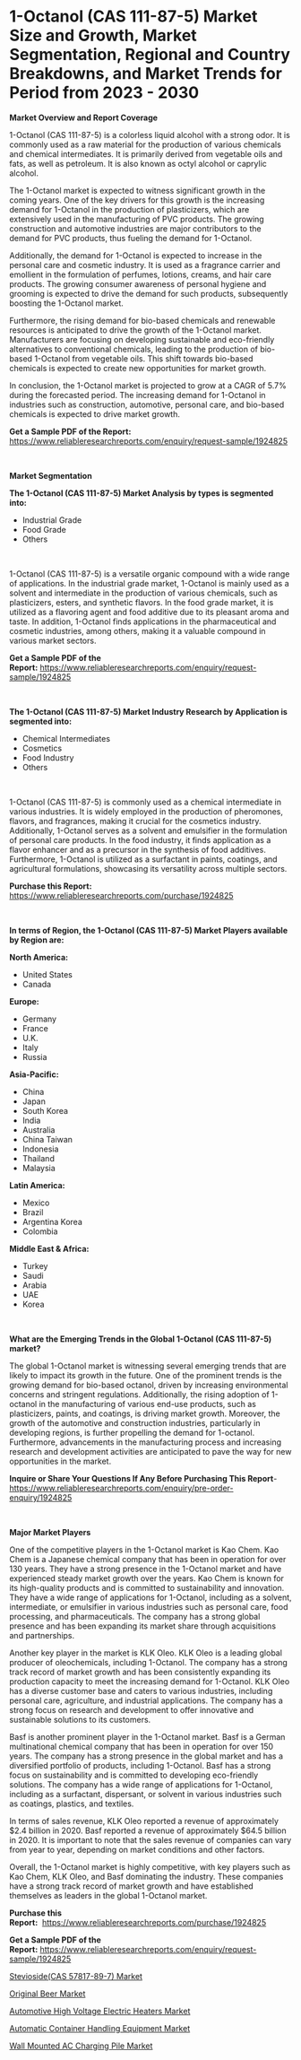 <p><h1>1-Octanol (CAS 111-87-5) Market Size and Growth, Market Segmentation, Regional and Country Breakdowns, and Market Trends for Period from 2023 -  2030</h1></p><p><strong>Market Overview and Report Coverage</strong></p>
<p><p>1-Octanol (CAS 111-87-5) is a colorless liquid alcohol with a strong odor. It is commonly used as a raw material for the production of various chemicals and chemical intermediates. It is primarily derived from vegetable oils and fats, as well as petroleum. It is also known as octyl alcohol or caprylic alcohol.</p><p>The 1-Octanol market is expected to witness significant growth in the coming years. One of the key drivers for this growth is the increasing demand for 1-Octanol in the production of plasticizers, which are extensively used in the manufacturing of PVC products. The growing construction and automotive industries are major contributors to the demand for PVC products, thus fueling the demand for 1-Octanol.</p><p>Additionally, the demand for 1-Octanol is expected to increase in the personal care and cosmetic industry. It is used as a fragrance carrier and emollient in the formulation of perfumes, lotions, creams, and hair care products. The growing consumer awareness of personal hygiene and grooming is expected to drive the demand for such products, subsequently boosting the 1-Octanol market.</p><p>Furthermore, the rising demand for bio-based chemicals and renewable resources is anticipated to drive the growth of the 1-Octanol market. Manufacturers are focusing on developing sustainable and eco-friendly alternatives to conventional chemicals, leading to the production of bio-based 1-Octanol from vegetable oils. This shift towards bio-based chemicals is expected to create new opportunities for market growth.</p><p>In conclusion, the 1-Octanol market is projected to grow at a CAGR of 5.7% during the forecasted period. The increasing demand for 1-Octanol in industries such as construction, automotive, personal care, and bio-based chemicals is expected to drive market growth.</p></p>
<p><strong>Get a Sample PDF of the Report:</strong> <a href="https://www.reliableresearchreports.com/enquiry/request-sample/1924825">https://www.reliableresearchreports.com/enquiry/request-sample/1924825</a></p>
<p>&nbsp;</p>
<p><strong>Market Segmentation</strong></p>
<p><strong>The 1-Octanol (CAS 111-87-5) Market Analysis by types is segmented into:</strong></p>
<p><ul><li>Industrial Grade</li><li>Food Grade</li><li>Others</li></ul></p>
<p>&nbsp;</p>
<p><p>1-Octanol (CAS 111-87-5) is a versatile organic compound with a wide range of applications. In the industrial grade market, 1-Octanol is mainly used as a solvent and intermediate in the production of various chemicals, such as plasticizers, esters, and synthetic flavors. In the food grade market, it is utilized as a flavoring agent and food additive due to its pleasant aroma and taste. In addition, 1-Octanol finds applications in the pharmaceutical and cosmetic industries, among others, making it a valuable compound in various market sectors.</p></p>
<p><strong>Get a Sample PDF of the Report:</strong>&nbsp;<a href="https://www.reliableresearchreports.com/enquiry/request-sample/1924825">https://www.reliableresearchreports.com/enquiry/request-sample/1924825</a></p>
<p>&nbsp;</p>
<p><strong>The 1-Octanol (CAS 111-87-5) Market Industry Research by Application is segmented into:</strong></p>
<p><ul><li>Chemical Intermediates</li><li>Cosmetics</li><li>Food Industry</li><li>Others</li></ul></p>
<p>&nbsp;</p>
<p><p>1-Octanol (CAS 111-87-5) is commonly used as a chemical intermediate in various industries. It is widely employed in the production of pheromones, flavors, and fragrances, making it crucial for the cosmetics industry. Additionally, 1-Octanol serves as a solvent and emulsifier in the formulation of personal care products. In the food industry, it finds application as a flavor enhancer and as a precursor in the synthesis of food additives. Furthermore, 1-Octanol is utilized as a surfactant in paints, coatings, and agricultural formulations, showcasing its versatility across multiple sectors.</p></p>
<p><strong>Purchase this Report:</strong>&nbsp; <a href="https://www.reliableresearchreports.com/purchase/1924825">https://www.reliableresearchreports.com/purchase/1924825</a></p>
<p>&nbsp;</p>
<p><strong>In terms of Region, the 1-Octanol (CAS 111-87-5) Market Players available by Region are:</strong></p>
<p>
    <p> <strong> North America: </strong>
        <ul>
            <li>United States</li>
            <li>Canada</li>
        </ul>
        </p> 
    <p> <strong> Europe: </strong>
        <ul>
            <li>Germany</li>
            <li>France</li>
            <li>U.K.</li>
            <li>Italy</li>
            <li>Russia</li>
        </ul>
        </p> 
    <p> <strong> Asia-Pacific: </strong>
        <ul>
            <li>China</li>
            <li>Japan</li>
            <li>South Korea</li>
            <li>India</li>
            <li>Australia</li>
            <li>China Taiwan</li>
            <li>Indonesia</li>
            <li>Thailand</li>
            <li>Malaysia</li>
        </ul>
        </p> 
    <p> <strong> Latin America: </strong>
        <ul>
            <li>Mexico</li>
            <li>Brazil</li>
            <li>Argentina Korea</li>
            <li>Colombia</li>
        </ul>
        </p> 
    <p> <strong> Middle East & Africa: </strong>
        <ul>
            <li>Turkey</li>
            <li>Saudi</li>
            <li>Arabia</li>
            <li>UAE</li>
            <li>Korea</li>
        </ul>
    </p>
    </p>
<p>&nbsp;</p>
<p><strong>What are the Emerging Trends in the Global 1-Octanol (CAS 111-87-5) market?</strong></p>
<p><p>The global 1-Octanol market is witnessing several emerging trends that are likely to impact its growth in the future. One of the prominent trends is the growing demand for bio-based octanol, driven by increasing environmental concerns and stringent regulations. Additionally, the rising adoption of 1-octanol in the manufacturing of various end-use products, such as plasticizers, paints, and coatings, is driving market growth. Moreover, the growth of the automotive and construction industries, particularly in developing regions, is further propelling the demand for 1-octanol. Furthermore, advancements in the manufacturing process and increasing research and development activities are anticipated to pave the way for new opportunities in the market.</p></p>
<p><strong>Inquire or Share Your Questions If Any Before Purchasing This Report</strong>- <a href="https://www.reliableresearchreports.com/enquiry/pre-order-enquiry/1924825">https://www.reliableresearchreports.com/enquiry/pre-order-enquiry/1924825</a></p>
<p>&nbsp;</p>
<p><strong>Major Market Players</strong></p>
<p><p>One of the competitive players in the 1-Octanol market is Kao Chem. Kao Chem is a Japanese chemical company that has been in operation for over 130 years. They have a strong presence in the 1-Octanol market and have experienced steady market growth over the years. Kao Chem is known for its high-quality products and is committed to sustainability and innovation. They have a wide range of applications for 1-Octanol, including as a solvent, intermediate, or emulsifier in various industries such as personal care, food processing, and pharmaceuticals. The company has a strong global presence and has been expanding its market share through acquisitions and partnerships.</p><p>Another key player in the market is KLK Oleo. KLK Oleo is a leading global producer of oleochemicals, including 1-Octanol. The company has a strong track record of market growth and has been consistently expanding its production capacity to meet the increasing demand for 1-Octanol. KLK Oleo has a diverse customer base and caters to various industries, including personal care, agriculture, and industrial applications. The company has a strong focus on research and development to offer innovative and sustainable solutions to its customers.</p><p>Basf is another prominent player in the 1-Octanol market. Basf is a German multinational chemical company that has been in operation for over 150 years. The company has a strong presence in the global market and has a diversified portfolio of products, including 1-Octanol. Basf has a strong focus on sustainability and is committed to developing eco-friendly solutions. The company has a wide range of applications for 1-Octanol, including as a surfactant, dispersant, or solvent in various industries such as coatings, plastics, and textiles.</p><p>In terms of sales revenue, KLK Oleo reported a revenue of approximately $2.4 billion in 2020. Basf reported a revenue of approximately $64.5 billion in 2020. It is important to note that the sales revenue of companies can vary from year to year, depending on market conditions and other factors.</p><p>Overall, the 1-Octanol market is highly competitive, with key players such as Kao Chem, KLK Oleo, and Basf dominating the industry. These companies have a strong track record of market growth and have established themselves as leaders in the global 1-Octanol market.</p></p>
<p><strong>Purchase this Report:</strong>&nbsp;&nbsp;<a href="https://www.reliableresearchreports.com/purchase/1924825">https://www.reliableresearchreports.com/purchase/1924825</a></p>
<p></p>
<p><strong>Get a Sample PDF of the Report:</strong>&nbsp;<a href="https://www.reliableresearchreports.com/enquiry/request-sample/1924825">https://www.reliableresearchreports.com/enquiry/request-sample/1924825</a></p>
<p><p><a href="https://www.linkedin.com/pulse/steviosidecas-57817-89-7-market-size-share-global-analysis-sv9ne/">Stevioside(CAS 57817-89-7) Market</a></p><p><a href="https://github.com/PeterParrish5/Market-Research-Report-List-1/blob/main/original-beer-market.md">Original Beer Market</a></p><p><a href="https://medium.com/@annaalexander40/automotive-high-voltage-electric-heaters-market-size-reveals-the-best-marketing-channels-in-global-53d4aa7dec42">Automotive High Voltage Electric Heaters Market</a></p><p><a href="https://github.com/CliffMedina6/Market-Research-Report-List-1/blob/main/automatic-container-handling-equipment-market.md">Automatic Container Handling Equipment Market</a></p><p><a href="https://medium.com/@alicehanson1974/wall-mounted-ac-charging-pile-market-furnishes-information-on-market-share-market-trends-and-9a18891f0f63">Wall Mounted AC Charging Pile Market</a></p></p>